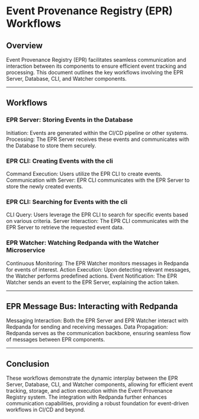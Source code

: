 # Event Provenance Registry (EPR) Workflows

## Overview

Event Provenance Registry (EPR) facilitates seamless communication and
interaction between its components to ensure efficient event tracking and
processing. This document outlines the key workflows involving the EPR Server,
Database, CLI, and Watcher components.

---

## Workflows

### EPR Server: Storing Events in the Database

Initiation: Events are generated within the CI/CD pipeline or other systems.
Processing: The EPR Server receives these events and communicates with the
Database to store them securely.

### EPR CLI: Creating Events with the cli

Command Execution: Users utilize the EPR CLI to create events. Communication
with Server: EPR CLI communicates with the EPR Server to store the newly created
events.

### EPR CLI: Searching for Events with the cli

CLI Query: Users leverage the EPR CLI to search for specific events based on
various criteria. Server Interaction: The EPR CLI communicates with the EPR
Server to retrieve the requested event data.

### EPR Watcher: Watching Redpanda with the Watcher Microservice

Continuous Monitoring: The EPR Watcher monitors messages in Redpanda for events
of interest. Action Execution: Upon detecting relevant messages, the Watcher
performs predefined actions. Event Notification: The EPR Watcher sends an event
to the EPR Server, explaining the action taken.

---

## EPR Message Bus: Interacting with Redpanda

Messaging Interaction: Both the EPR Server and EPR Watcher interact with
Redpanda for sending and receiving messages. Data Propagation: Redpanda serves
as the communication backbone, ensuring seamless flow of messages between EPR
components.

---

## Conclusion

These workflows demonstrate the dynamic interplay between the EPR Server,
Database, CLI, and Watcher components, allowing for efficient event tracking,
storage, and action execution within the Event Provenance Registry system. The
integration with Redpanda further enhances communication capabilities, providing
a robust foundation for event-driven workflows in CI/CD and beyond.
